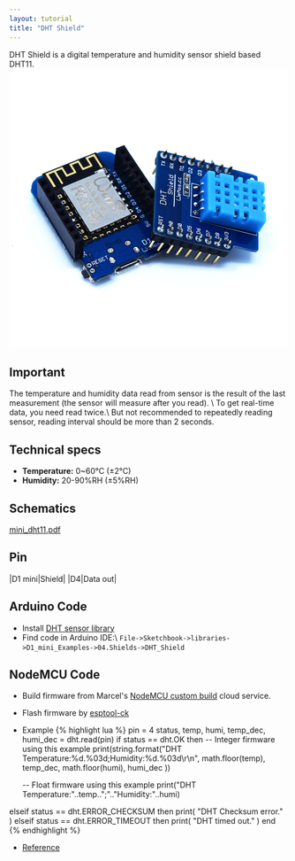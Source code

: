 ```yaml
---
layout: tutorial
title: "DHT Shield"
---
```


DHT Shield is a digital temperature and humidity sensor shield based DHT11.
![DHT Shield](./images/k_500.jpg)

## Important
The temperature and humidity data read from sensor is the result of the last measurement (the sensor will measure after you read). \\
To get real-time data, you need read twice.\\
But not recommended to repeatedly reading sensor, reading interval should be more than 2 seconds.

## Technical specs
  * **Temperature:** 0~60°C (±2°C)
  * **Humidity:** 20-90%RH (±5%RH)

## Schematics
[mini_dht11.pdf](./images/mini_dht11.pdf)

## Pin

|D1 mini|Shield|
|D4|Data out|

## Arduino Code

  - Install [DHT sensor library](https://github.com/adafruit/DHT-sensor-library)
  - Find code in Arduino IDE:\\
`File->Sketchbook->libraries->D1_mini_Examples->04.Shields->DHT_Shield`

## NodeMCU Code
* Build firmware from Marcel's [NodeMCU custom build](http://nodemcu-build.com/) cloud service.
* Flash firmware by [esptool-ck](https://github.com/igrr/esptool-ck)
* Example
{% highlight lua %}
pin = 4
status, temp, humi, temp_dec, humi_dec = dht.read(pin)
if status == dht.OK then
    -- Integer firmware using this example
    print(string.format("DHT Temperature:%d.%03d;Humidity:%d.%03d\r\n",
          math.floor(temp),
          temp_dec,
          math.floor(humi),
          humi_dec
    ))

    -- Float firmware using this example
    print("DHT Temperature:"..temp..";".."Humidity:"..humi)

elseif status == dht.ERROR_CHECKSUM then
    print( "DHT Checksum error." )
elseif status == dht.ERROR_TIMEOUT then
    print( "DHT timed out." )
end
{% endhighlight %}

* [Reference](http://nodemcu.readthedocs.org/en/dev/en/modules/dht/)
